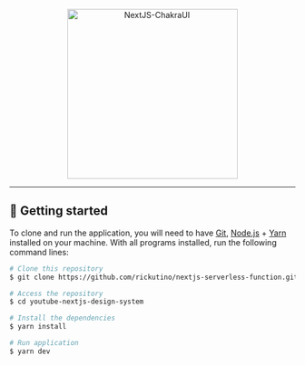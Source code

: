 <br>
<div align="center">
  <img width="300" alt="NextJS-ChakraUI" src="./.github/assets/Nextjs-ChakraUI.png" />
</div>

---


## 🚀 Getting started

To clone and run the application, you will need to have [Git](https://git-scm.com), [Node.js](https://nodejs.org) + [Yarn](https://yarnpkg.com) installed on your machine. With all programs installed, run the following command lines:


```bash
# Clone this repository
$ git clone https://github.com/rickutino/nextjs-serverless-function.git

# Access the repository
$ cd youtube-nextjs-design-system

# Install the dependencies
$ yarn install

# Run application
$ yarn dev
```


